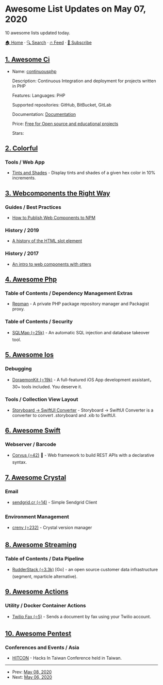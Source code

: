 # Awesome List Updates on May 07, 2020

10 awesome lists updated today.

[🏠 Home](/README.md) · [🔍 Search](https://test.trackawesomelist.com/search/) · [🔥 Feed](https://test.trackawesomelist.com/feed.xml) · [📮 Subscribe](https://trackawesomelist.us17.list-manage.com/subscribe?u=d2f0117aa829c83a63ec63c2f&id=36a103854c)



## [1. Awesome Ci](/content/ligurio/awesome-ci/README.md)
- Name: [continuousphp](https://continuousphp.com/)

  Description: Continuous Integration and deployment for projects written in PHP

  Features: Languages: PHP

  Supported repositories: GitHub, BitBucket, GitLab

  Documentation: [Documentation](https://continuousphp.com/documentation/)

  Price: [Free for Open source and educational projects](https://continuousphp.com/plans/)

  Stars: 



## [2. Colorful](/content/Siddharth11/Colorful/README.md)

### Tools / Web App

*   [Tints and Shades](https://maketintsandshades.com/) - Display tints and shades of a given hex color in 10% increments.

## [3. Webcomponents the Right Way](/content/mateusortiz/webcomponents-the-right-way/README.md)

### Guides / Best Practices

*   [How to Publish Web Components to NPM](https://justinfagnani.com/2019/11/01/how-to-publish-web-components-to-npm/)

### History / 2019

*   [A history of the HTML slot element](https://component.kitchen/blog/posts/a-history-of-the-html-slot-element)

### History / 2017

*   [An intro to web components with otters](https://meowni.ca/posts/web-components-with-otters/)

## [4. Awesome Php](/content/ziadoz/awesome-php/README.md)

### Table of Contents / Dependency Management Extras

*   [Repman](https://repman.io) - A private PHP package repository manager and Packagist proxy.

### Table of Contents / Security

*   [SQLMap (⭐25k)](https://github.com/sqlmapproject/sqlmap) - An automatic SQL injection and database takeover tool.

## [5. Awesome Ios](/content/vsouza/awesome-ios/README.md)

### Debugging

*   [DoraemonKit (⭐19k)](https://github.com/didi/DoraemonKit) - A full-featured iOS App development assistant，30+ tools included. You deserve it.

### Tools / Collection View Layout

*   [Storyboard -> SwiftUI Converter](https://swiftify.com/#/converter/storyboard2swiftui/) - Storyboard -> SwiftUI Converter is a converter to convert .storyboard and .xib to SwiftUI.

## [6. Awesome Swift](/content/matteocrippa/awesome-swift/README.md)

### Webserver / Barcode

*   [Corvus (⭐42)](https://github.com/apodini/corvus) :penguin: - Web framework to build REST APIs with a declarative syntax.

## [7. Awesome Crystal](/content/veelenga/awesome-crystal/README.md)

### Email

*   [sendgrid.cr (⭐14)](https://github.com/dlanileonardo/sendgrid.cr) - Simple Sendgrid Client

### Environment Management

*   [crenv (⭐232)](https://github.com/crenv/crenv) - Crystal version manager

## [8. Awesome Streaming](/content/manuzhang/awesome-streaming/README.md)

### Table of Contents / Data Pipeline

*   [RudderStack (⭐3.3k)](https://github.com/rudderlabs/rudder-server) \[Go] - an open source customer data infrastructure (segment, mparticle alternative).

## [9. Awesome Actions](/content/sdras/awesome-actions/README.md)

### Utility / Docker Container Actions

*   [Twilio Fax (⭐5)](https://github.com/fabasoad/twilio-fax-action/) - Sends a document by fax using your Twilio account.

## [10. Awesome Pentest](/content/enaqx/awesome-pentest/README.md)

### Conferences and Events / Asia

*   [HITCON](https://hitcon.org/) - Hacks In Taiwan Conference held in Taiwan.

---

- Prev: [May 08, 2020](/content/2020/05/08/README.md)
- Next: [May 06, 2020](/content/2020/05/06/README.md)